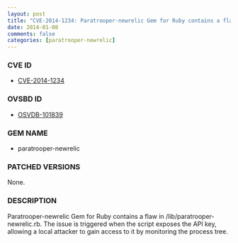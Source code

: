 ```yaml
---
layout: post
title: "CVE-2014-1234: Paratrooper-newrelic Gem for Ruby contains a flaw"
date: 2014-01-08
comments: false
categories: [paratrooper-newrelic]
---
```



### CVE ID

* [CVE-2014-1234](http://www.osvdb.org/show/osvdb/101839)



### OVSBD ID

* [OSVDB-101839](http://www.osvdb.org/show/osvdb/101839)


### GEM NAME

* paratrooper-newrelic


### PATCHED VERSIONS

None.

### DESCRIPTION

Paratrooper-newrelic Gem for Ruby contains a flaw in /lib/paratrooper-newrelic.rb. The issue is triggered when the script exposes the API key, allowing a local attacker to gain access to it by monitoring the process tree.
